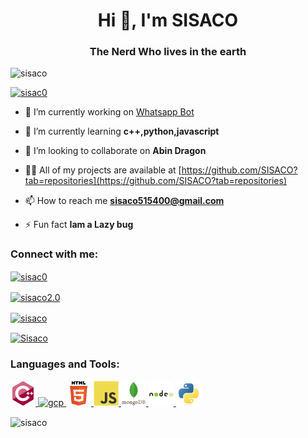 <h1 align="center">Hi 👋, I'm SISACO</h1>

<h3 align="center">The Nerd Who lives in the earth</h3>

<p align="left"> <img src="https://komarev.com/ghpvc/?username=sisaco&label=Profile%20views&color=0e75b6&style=flat" alt="sisaco" /> </p>

<p align="left"> <a href="https://twitter.com/sisac0" target="blank"><img src="https://img.shields.io/twitter/follow/sisac0?logo=twitter&style=for-the-badge" alt="sisac0" /></a> </p>

- 🔭 I’m currently working on [Whatsapp Bot](https://github.com/SISACO/Hisoka-Morou)

- 🌱 I’m currently learning **c++,python,javascript**

- 👯 I’m looking to collaborate on **Abin Dragon**

- 👨‍💻 All of my projects are available at [https://github.com/SISACO?tab=repositories](https://github.com/SISACO?tab=repositories)

- 📫 How to reach me **sisaco515400@gmail.com**

- ⚡ Fun fact **Iam a Lazy bug**

<h3 align="left">Connect with me:</h3>

<p align="left">

<a href="https://twitter.com/sisac0" target="blank"><img align="center" src="https://raw.githubusercontent.com/rahuldkjain/github-profile-readme-generator/master/src/images/icons/Social/twitter.svg" alt="sisac0" height="30" width="40" /></a>

<a href="https://instagram.com/sisaco2.0" target="blank"><img align="center" src="https://raw.githubusercontent.com/rahuldkjain/github-profile-readme-generator/master/src/images/icons/Social/instagram.svg" alt="sisaco2.0" height="30" width="40" /></a>

<a href="https://www.youtube.com/c/sisaco" target="blank"><img align="center" src="https://raw.githubusercontent.com/rahuldkjain/github-profile-readme-generator/master/src/images/icons/Social/youtube.svg" alt="sisaco" height="30" width="40" /></a>

<a href="https://discord.gg/Sisaco" target="blank"><img align="center" src="https://raw.githubusercontent.com/rahuldkjain/github-profile-readme-generator/master/src/images/icons/Social/discord.svg" alt="Sisaco" height="30" width="40" /></a>

</p>

<h3 align="left">Languages and Tools:</h3>

<p align="left"> <a href="https://www.w3schools.com/cpp/" target="_blank" rel="noreferrer"> <img src="https://raw.githubusercontent.com/devicons/devicon/master/icons/cplusplus/cplusplus-original.svg" alt="cplusplus" width="40" height="40"/> </a> <a href="https://cloud.google.com" target="_blank" rel="noreferrer"> <img src="https://www.vectorlogo.zone/logos/google_cloud/google_cloud-icon.svg" alt="gcp" width="40" height="40"/> </a> <a href="https://www.w3.org/html/" target="_blank" rel="noreferrer"> <img src="https://raw.githubusercontent.com/devicons/devicon/master/icons/html5/html5-original-wordmark.svg" alt="html5" width="40" height="40"/> </a> <a href="https://developer.mozilla.org/en-US/docs/Web/JavaScript" target="_blank" rel="noreferrer"> <img src="https://raw.githubusercontent.com/devicons/devicon/master/icons/javascript/javascript-original.svg" alt="javascript" width="40" height="40"/> </a> <a href="https://www.mongodb.com/" target="_blank" rel="noreferrer"> <img src="https://raw.githubusercontent.com/devicons/devicon/master/icons/mongodb/mongodb-original-wordmark.svg" alt="mongodb" width="40" height="40"/> </a> <a href="https://nodejs.org" target="_blank" rel="noreferrer"> <img src="https://raw.githubusercontent.com/devicons/devicon/master/icons/nodejs/nodejs-original-wordmark.svg" alt="nodejs" width="40" height="40"/> </a> <a href="https://www.python.org" target="_blank" rel="noreferrer"> <img src="https://raw.githubusercontent.com/devicons/devicon/master/icons/python/python-original.svg" alt="python" width="40" height="40"/> </a> </p>

<p><img align="center" src="https://github-readme-streak-stats.herokuapp.com/?user=sisaco&" alt="sisaco" /></p>

















